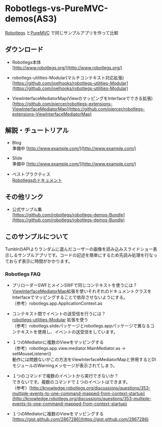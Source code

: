 Robotlegs-vs-PureMVC-demos(AS3)
======================
[Robotlegs](http://www.robotlegs.org/) と[PureMVC](http://puremvc.org/) で同じサンプルアプリを作って比較
 
 
ダウンロード
------
* Robotlegs本体   
[http://www.robotlegs.org/](http://www.robotlegs.org/)  

* robotlegs-utilities-Modular(マルチコンテキスト対応拡張)   
[https://github.com/joelhooks/robotlegs-utilities-Modular](https://github.com/joelhooks/robotlegs-utilities-Modular)  

* ViewInterfaceMediatorMap(ViewのマッピングをInterfaceでできる拡張)   
[https://github.com/piercer/robotlegs-extensions-ViewInterfaceMediatorMap](https://github.com/piercer/robotlegs-extensions-ViewInterfaceMediatorMap)  
 


解説・チュートリアル
----------------
* Blog   
準備中
[http://www.example.com/](http://www.example.com/)  

* Slide   
準備中
[http://www.example.com/](http://www.example.com/)  

* ベストプラクティス  
[Robotlegsのドキュメント](http://d.hatena.ne.jp/hideshi_o/20111230/1325225222)  

 
その他リンク
--------
* 公式サンプル集  
[https://github.com/robotlegs/robotlegs-demos-Bundle](https://github.com/robotlegs/robotlegs-demos-Bundle)   

このサンプルについて
--------
TumblrのAPIよりランダムに選んだユーザーの画像を読み込みスライドショー表示しるサンプルアプリです。コードの記述を簡単にするため先読み処理を行なっておらず表示に時間がかかります。
### Robotlegs FAQ

* プリローダーSWFとメインSWFで同じコンテキストを使うには？  
[ViewInterfaceMediatorMap](https://github.com/piercer/robotlegs-extensions-ViewInterfaceMediatorMap)拡張を使いそれぞれのドキュメントクラスをInterfaceでマッピングすることで依存させないようにする。  
（参考）robotlegs.app.ApplicationContext.as  

* コンテキスト間でイベントの送受信を行うには？  
[robotlegs-utilities-Modular](https://github.com/joelhooks/robotlegs-utilities-Modular)  拡張を使う  
（参考）robotlegs.slideパッケージとrobotlegs.appパッケージで異なるコンテキストを使用し、イベントの送受信をしています。  

* １つのMediatorに複数のViewをマッピングする  
（参考）robotlegs.app.view.mediator.MainMediator.as -> setMouseListener()  
動作には問題ないがこの方法をViewInterfaceMediatorMapと併用するとDIモジュールのWarningメッセージが表示されてしまう。


* １つのコマンドで複数のイベントから実行できないか？  
できないです。複数のコマンドで１つのイベントはできます。  
（参考）[http://knowledge.robotlegs.org/discussions/questions/353-multiple-events-to-one-command-mapped-from-context-startup](http://knowledge.robotlegs.org/discussions/questions/353-multiple-events-to-one-command-mapped-from-context-startup)  

* １つのMediatorに複数のViewをマッピングする  
[https://gist.github.com/2867286](https://gist.github.com/2867286)